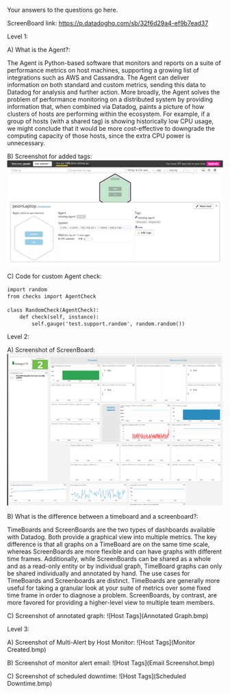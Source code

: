 Your answers to the questions go here.

ScreenBoard link: https://p.datadoghq.com/sb/32f6d29a4-ef9b7ead37

Level 1:

A) What is the Agent?: 

The Agent is Python-based software that monitors and reports on a suite of performance metrics on host machines, supporting a growing list of integrations such as AWS and Cassandra. The Agent can deliver information on both standard and custom metrics, sending this data to Datadog for analysis and further action. More broadly, the Agent solves the problem of performance monitoring on a distributed system by providing information that, when combined via Datadog, paints a picture of how clusters of hosts are performing within the ecosystem. For example, if a group of hosts (with a shared tag) is showing historically low CPU usage, we might conclude that it would be more cost-effective to downgrade the computing capacity of those hosts, since the extra CPU power is unnecessary.

B) Screenshot for added tags:
![Host Tags](Tags.bmp)

C) Code for custom Agent check:

    import random
    from checks import AgentCheck

    class RandomCheck(AgentCheck):
        def check(self, instance):
            self.gauge('test.support.random', random.random())


Level 2:

A) Screenshot of ScreenBoard:
![Host Tags](ScreenBoard.bmp)

B) What is the difference between a timeboard and a screenboard?:

TimeBoards and ScreenBoards are the two types of dashboards available with Datadog. Both provide a graphical view into multiple metrics. The key difference is that all graphs on a TimeBoard are on the same time scale, whereas ScreenBoards are more flexible and can have graphs with different time frames. Additionally, while ScreenBoards can be shared as a whole and as a read-only entity or by individual graph, TimeBoard graphs can only be shared individually and annotated by hand. The use cases for TimeBoards and Screenboards are distinct. TimeBoards are generally more useful for taking a granular look at your suite of metrics over some fixed time frame in order to diagnose a problem. ScreenBoards, by contrast, are more favored for providing a higher-level view to multiple team members.

C) Screenshot of annotated graph:
![Host Tags](Annotated Graph.bmp)

Level 3:

A) Screenshot of Multi-Alert by Host Monitor:
![Host Tags](Monitor Created.bmp)

B) Screenshot of monitor alert email:
![Host Tags](Email Screenshot.bmp)

C) Screenshot of scheduled downtime:
![Host Tags](Scheduled Downtime.bmp)



